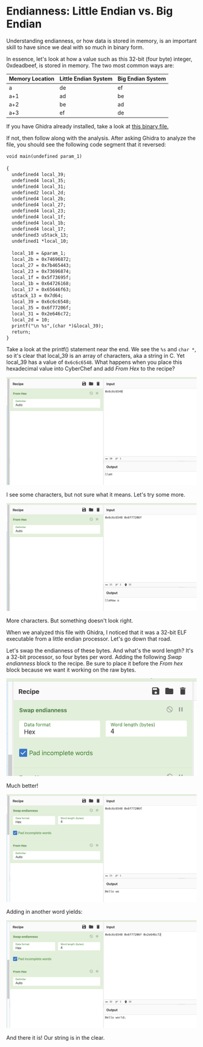 # Endianness: Little Endian vs. Big Endian

Understanding endianness, or how data is stored in memory, is an important skill to have since we deal with so much in binary form. 

In essence, let's look at how a value such as this 32-bit (four byte) integer, 0xdeadbeef, is stored in memory. The two most common ways are:

| Memory Location    | Little Endian System | Big Endian System |
| -----------       | ----------- | ----------- |
| a                 |       de    |       ef    |
| a+1               |       ad    |       be    |
| a+2               |       be    |       ad    |
| a+3               |       ef    |       de    |


If you have Ghidra already installed, take a look at [this binary file.](hardcoded)

If not, then follow along with the analysis. After asking Ghidra to analyze the file, you should see the following code segment that it reversed:

```
void main(undefined param_1)

{
  undefined4 local_39;
  undefined4 local_35;
  undefined4 local_31;
  undefined2 local_2d;
  undefined4 local_2b;
  undefined4 local_27;
  undefined4 local_23;
  undefined4 local_1f;
  undefined4 local_1b;
  undefined4 local_17;
  undefined3 uStack_13;
  undefined1 *local_10;
  
  local_10 = &param_1;
  local_2b = 0x74696872;
  local_27 = 0x7b465443;
  local_23 = 0x73696874;
  local_1f = 0x5f73695f;
  local_1b = 0x64726168;
  local_17 = 0x65646f63;
  uStack_13 = 0x7d64;
  local_39 = 0x6c6c6548;
  local_35 = 0x6f77206f;
  local_31 = 0x2e646c72;
  local_2d = 10;
  printf("\n %s",(char *)&local_39);
  return;
}
```

Take a look at the printf() statement near the end. We see the ```%s``` and ```char *```, so it's clear that local_39 is an array of characters, aka a string in C. Yet local_39 has a value of ```0x6c6c6548```.  What happens when you place this hexadecimal value into CyberChef and add *From Hex* to the recipe?


![cyberchef with From hex](littlechef1.png)


I see some characters, but not sure what it means. Let's try some more.


![cyberchef with From hex](littlechef2.png)


More characters. But something doesn't look right.


When we analyzed this file with Ghidra, I noticed that it was a 32-bit ELF executable from a little endian processor. Let's go down that road.


Let's swap the endianness of these bytes. And what's the word length? It's a 32-bit processor, so four bytes per word. Adding the following *Swap endianness* block to the recipe. Be sure to place it before the *From hex* block because we want it working on the raw bytes.


![cyberchef with Swap endian](swapchef1.png)


Much better!

![cyberchef with Swap endian](swapchef2.png)


Adding in another word yields:

![cyberchef with Swap endian](swapchef3.png)

And there it is! Our string is in the clear.